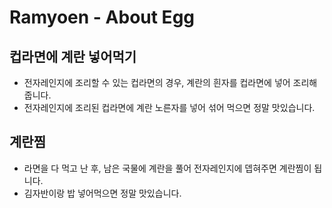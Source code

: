 # Ramyoen - About Egg

## 컵라면에 계란 넣어먹기

- 전자레인지에 조리할 수 있는 컵라면의 경우, 계란의 흰자를 컵라면에 넣어 조리해줍니다.
- 전자레인지에 조리된 컵라면에 계란 노른자를 넣어 섞어 먹으면 정말 맛있습니다.

## 계란찜

- 라면을 다 먹고 난 후, 남은 국물에 계란을 풀어 전자레인지에 뎁혀주면 계란찜이 됩니다.
- 김자반이랑 밥 넣어먹으면 정말 맛있습니다.
